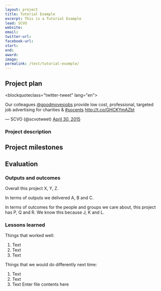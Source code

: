 ```yaml
---
layout: project
title: Tutorial Example
excerpt: This is a Tutorial Example
lead: SCVO
website: 
email: 
twitter-url: 
facebook-url: 
start: 
end: 
award: 
image:
permalink: /test/tutorial-example/ 
---
```


## Project plan

<blockquoteclass="twitter-tweet" lang="en"><p lang="en" dir="ltr">Our colleagues <a href="https://twitter.com/goodmovesjobs">@goodmovesjobs</a> provide low cost, professional, targeted job advertising for charities &amp; <a href="https://twitter.com/hashtag/socents?src=hash">#socents</a> <a href="http://t.co/GHCKYmAZbt">http://t.co/GHCKYmAZbt</a></p>&mdash; SCVO (@scvotweet) <a href="https://twitter.com/scvotweet/status/593721959323545600">April 30, 2015</a></blockquote> <script asyncsrc="//platform.twitter.com/widgets.js" charset="utf-8"></script>

### Project description



## Project milestones



## Evaluation



### Outputs and outcomes

Overall this project X, Y, Z.

In terms of outputs we delivered A, B and C.

In terms of outcomes for the people and groups we care about, this project has P, Q and R. We know this because J, K and L.

### Lessons learned

Things that worked well:

1. Text
2. Text
3. Text

Things that we would do differently next time:

1. Text
2. Text
3. Text
Enter file contents here
